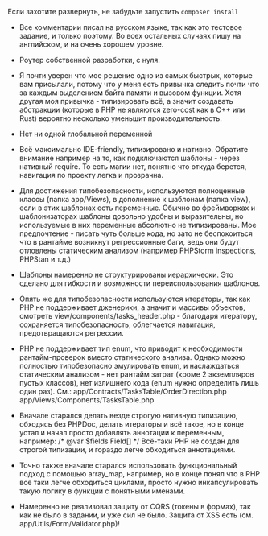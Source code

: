 Если захотите развернуть, не забудьте запустить
`composer install`

* Все комментарии писал на русском языке, так как это тестовое задание, и только поэтому. Во всех остальных случаях
пишу на английском, и на очень хорошем уровне.

* Роутер собственной разработки, с нуля. 

* Я почти уверен что мое решение одно из самых быстрых, которые вам присылали, потому что у меня есть привычка 
следить почти что за каждым выделением байта памяти и вызовом функции. Хотя другая моя привычка - типизировать всё, 
а значит создавать абстракции (которые в PHP не являются zero-cost как в C++ или Rust) вероятно несколько уменьшит 
производительность.

* Нет ни одной глобальной переменной

* Всё максимально IDE-friendly, типизировано и нативно.
Обратите внимание например на то, как подключаются шаблоны - 
через нативный require. То есть магии нет, понятно что откуда берется,
навигация по проекту легка и прозрачна. 

* Для достижения типобезопасности, используются полноценные классы (папка app/Views),
в дополнение к шаблонам (папка view), если в этих шаблонах есть переменные. 
Обычно во фреймворках и шаблонизаторах шаблоны довольно удобны и выразительны, но 
используемые в них переменные абсолютно не типизированы. 
Мое предпочтение - писать чуть больше кода,
но зато не беспокоиться что в рантайме возникнут регрессионные баги, ведь они будут отловлены статическим анализом 
(например PHPStorm inspections, PHPStan и т.д.)

* Шаблоны намеренно не структурированы иерархически. Это сделано для 
гибкости и возможности переиспользования шаблонов.
  
* Опять же для типобезопасности используются итераторы,
так как PHP не поддерживает дженерики, а значит и массивы объектов,
смотреть view/components/tasks_header.php - благодаря итератору, сохраняется 
типобезопасность, облегчается навигация, предотвращаются регрессии.

* PHP не поддерживает тип enum, что приводит к необходимости рантайм-проверок
вместо статического анализа. Однако можно полностью типобезопасно эмулировать enum,
и наслаждаться статическим анализом - нет рантайм затрат (кроме 2 экземпляров пустых классов), 
нет излишнего кода (enum нужно определить лишь один раз).
См.:
app/Contracts/TasksTable/OrderDirection.php
app/Views/Components/TasksTable.php 

* Вначале старался делать везде строгую нативную типизацию, обходясь без PHPDoc, 
делать итераторы и всё такое,
но в конце устал и начал просто добавлять аннотации к переменным, например:
/* @var $fields Field[] */
Всё-таки PHP не создан для строгой типизации, и гораздо легче обходиться аннотациями.

* Точно также вначале старался использовать функциональный подход с помощью array_map, например,
но в конце понял что в PHP всё таки легче обходиться циклами, просто нужно инкапсулировать такую логику 
в функции с понятными именами.

* Намеренно не реализовал защиту от CQRS (токены в формах), так как не было в задании, и уже сил не было. Защита от XSS есть (см. app/Utils/Form/Validator.php)! 
